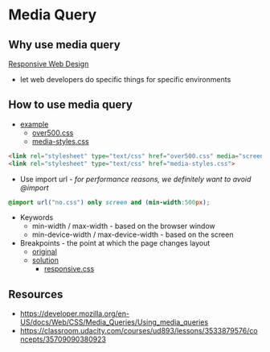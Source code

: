 # Media Query
## Why use media query
[Responsive Web Design](./source/Solution/index.html)
- let web developers do specific things for specific environments
## How to use media query
- [example](./source/media-query/index.html)
    + [over500.css](./source/media-query/over500.css)
    + [media-styles.css](./source/media-query/media-styles.css)
```html
<link rel="stylesheet" type="text/css" href="over500.css" media="screen and (min-width:500px)">
<link rel="stylesheet" type="text/css" href="media-styles.css">
```
- Use import url - *for performance reasons, we definitely want to avoid @import*
```css
@import url("no.css") only screen and (min-width:500px);
```
- Keywords
    + min-width / max-width - based on the browser window
    + min-device-width / max-device-width - based on the screen
- Breakpoints - the point at which the page changes layout
    + [original](./source/Start/index.html)
    + [solution](./source/Solution/index.html)
        * [responsive.css](./source/Solution/responsive.css)
## Resources
- https://developer.mozilla.org/en-US/docs/Web/CSS/Media_Queries/Using_media_queries
- https://classroom.udacity.com/courses/ud893/lessons/3533879576/concepts/35709090380923

